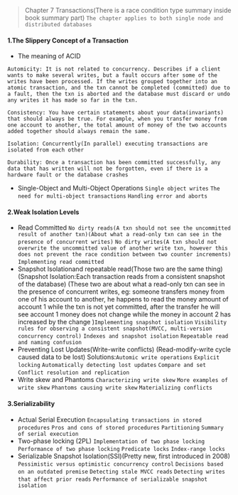> Chapter 7 Transactions(There is a race condition type summary inside book summary part)
`The chapter applies to both single node and distributed databases`

#### 1.The Slippery Concept of a Transaction
* The meaning of ACID

`Automicity: It is not related to concurrency. Describes if a client wants to
make several writes, but a fault occurs after some of the writes have been processed.
If the writes grouped together into an atomic transaction, and the txn cannot be
completed (committed) due to a fault, then the txn is aborted and the database must
discard or undo any writes it has made so far in the txn.` 

`Consistency: You have certain statements about your data(invariants) that should always be true. For example, when you transfer money from one account to another, the total amount of money of the two accounts added together should always remain the same.`

`Isolation: Concurrently(In parallel) executing transactions are isolated from each other`

`Durability: Once a transaction has been committed successfully, any data that has written will not be forgotten, even if there is a hardware fault or the database crashes`

* Single-Object and Multi-Object Operations `Single object writes` `The need for multi-object transactions`  `Handling error and aborts` 

#### 2.Weak Isolation Levels
* Read Committed `No dirty reads(A txn should not see the uncommitted result of another txn)(About what a read-only txn can see in the presence of concurrent writes)` `No dirty writes(A txn should not overwrite the uncommitted value of another write txn, however this does not prevent the race condition between two counter increments)` `Implementing read committed` 
* Snapshot Isolationand repeatable read(Those two are the same thing)
(Snapshot Isolation:Each transaction reads from a consistent snapshot of the database) (These two are about what a read-only txn can see in the presence of concurrent writes, eg: someone transfers money from one of his account to another, he happens to read the money amount of account 1 while the txn is not yet committed, after the transfer he will see account 1 money does not change while the money in account 2 has increased by the change )`Implementing snapshot isolation` `Visibility rules for observing a consistent snapshot(MVCC, multi-version concurrency control)`
`Indexes and snapshot isolation` `Repeatable read and naming confusion`  
* Preventing Lost Updates(Write-write conflicts) (Read-modify-write cycle caused data to be lost) Solutions:`Automic write operations` `Explicit locking` `Automatically
detecting lost updates` `Compare and set` `Conflict resolution and replication`
* Write skew and Phantoms `Characterizing write skew` `More examples of write skew` `Phantoms causing write skew` `Materializing conflicts` 
#### 3.Serializability
* Actual Serial Execution `Encapsulating transactions in stored procedures` `Pros and cons of stored procedures` `Partitioning` `Summary of serial execution `
* Two-phase locking (2PL) `Implementation of two phase locking` `Performance of two phase locking` `Predicate locks` `Index-range locks`
* Serializable Snapshot Isolation(SSI)(Pretty new, first introduced in 2008) `Pessimistic versus optimistic concurrency control` `Decisions based on an outdated premise`
`Detecting stale MVCC reads` `Detecting writes that affect prior reads` `Performance of serializable snapshot isolation` 

